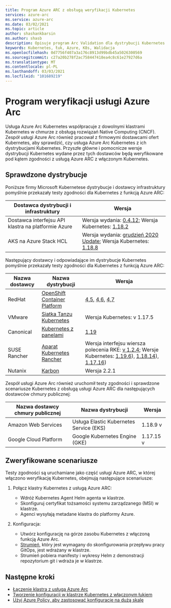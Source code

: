 ```yaml
---
title: Program Azure ARC z obsługą weryfikacji Kubernetes
services: azure-arc
ms.service: azure-arc
ms.date: 03/02/2021
ms.topic: article
author: shashankbarsin
ms.author: shasb
description: Opisuje program Arc Validation dla dystrybucji Kubernetes
keywords: Kubernetes, łuk, Azure, K8s, Walidacja
ms.openlocfilehash: 0d7756f407a3a176c8913d99bdb45a5026300569
ms.sourcegitcommit: c27a20b278f2ac758447418ea4c8c61e27927d6a
ms.translationtype: MT
ms.contentlocale: pl-PL
ms.lasthandoff: 03/03/2021
ms.locfileid: "101689219"
---
```

# <a name="azure-arc-validation-program"></a>Program weryfikacji usługi Azure Arc

Usługa Azure Arc Kubernetes współpracuje z dowolnymi klastrami Kubernetes w chmurze z obsługą rozwiązań Native Computing (CNCF). Zespół usługi Azure Arc również pracował z firmowymi dostawcami ofert Kubernetes, aby sprawdzić, czy usługa Azure Arc Kubernetes z ich dystrybucjami Kubernetes. Przyszłe główne i pomocnicze wersje dystrybucji Kubernetes wydane przez tych dostawców będą weryfikowane pod kątem zgodności z usługą Azure ARC z włączonym Kubernetes.

## <a name="validated-distributions"></a>Sprawdzone dystrybucje

Poniższe firmy Microsoft Kubernetese dystrybucje i dostawcy infrastruktury pomyślnie przekazały testy zgodności dla Kubernetes z funkcją Azure ARC:

| Dostawca dystrybucji i infrastruktury | Wersja |
| ---------------------------------------- | ------- |
| Dostawca interfejsu API klastra na platformie Azure            | Wersja wydania: [0.4.12](https://github.com/kubernetes-sigs/cluster-api-provider-azure/releases/tag/v0.4.12); Wersja Kubernetes: [1.18.2](https://github.com/kubernetes/kubernetes/releases/tag/v1.18.2) |
| AKS na Azure Stack HCL                   | Wersja wydania: [grudzień 2020 Update](https://github.com/Azure/aks-hci/releases/tag/AKS-HCI-2012); Wersja Kubernetes: [1.18.8](https://github.com/kubernetes/kubernetes/releases/tag/v1.18.8) |

Następujący dostawcy i odpowiadające im dystrybucje Kubernetes pomyślnie przekazały testy zgodności dla Kubernetes z funkcją Azure ARC:

| Nazwa dostawcy | Nazwa dystrybucji | Wersja |
| ------------ | ----------------- | ------- |
| RedHat       | [OpenShift Container Platform](https://www.openshift.com/products/container-platform) | [4,5](https://docs.openshift.com/container-platform/4.5/release_notes/ocp-4-5-release-notes.html), [4,6](https://docs.openshift.com/container-platform/4.6/release_notes/ocp-4-6-release-notes.html), [4,7](https://docs.openshift.com/container-platform/4.7/release_notes/ocp-4-7-release-notes.html) |
| VMware       | [Siatka Tanzu Kubernetes](https://tanzu.vmware.com/kubernetes-grid) | Wersja Kubernetes: v 1.17.5 |
| Canonical    | [Kubernetes z panelami](https://ubuntu.com/kubernetes) | [1,19](https://ubuntu.com/kubernetes/docs/1.19/components) |
| SUSE Rancher      | [Aparat Kubernetes Rancher](https://rancher.com/products/rke/) | Wersja interfejsu wiersza polecenia RKE: [v 1.2.4](https://github.com/rancher/rke/releases/tag/v1.2.4); Wersje Kubernetes: [1.19.6](https://github.com/kubernetes/kubernetes/releases/tag/v1.19.6)), [1.18.14](https://github.com/kubernetes/kubernetes/releases/tag/v1.18.14)), [1.17.16](https://github.com/kubernetes/kubernetes/releases/tag/v1.17.16))  |
| Nutanix      | [Karbon](https://www.nutanix.com/products/karbon)    | Wersja 2.2.1 |

Zespół usługi Azure Arc również uruchomił testy zgodności i sprawdzone scenariusze Kubernetes z obsługą usługi Azure ARC dla następujących dostawców chmury publicznej:

| Nazwa dostawcy chmury publicznej | Nazwa dystrybucji | Wersja |
| -------------------------- | ----------------- | ------- |
| Amazon Web Services        | Usługa Elastic Kubernetes Service (EKS) | 1.18.9 v  |
| Google Cloud Platform      | Google Kubernetes Engine (GKE) | 1.17.15 v |

## <a name="scenarios-validated"></a>Zweryfikowane scenariusze

Testy zgodności są uruchamiane jako część usługi Azure ARC, w której włączono weryfikację Kubernetes, obejmują następujące scenariusze:

1. Połącz klastry Kubernetes z usługą Azure ARC: 
    * Wdróż Kubernetes Agent Helm agenta w klastrze.
    * Skonfiguruj certyfikat tożsamości systemu zarządzanego (MSI) w klastrze.
    * Agenci wysyłają metadane klastra do platformy Azure.

2. Konfiguracja: 
    * Utwórz konfigurację na górze zasobu Kubernetes z włączoną funkcją Azure Arc.
    * [Strumień](https://docs.fluxcd.io/), który jest wymagany do skonfigurowania przepływu pracy GitOps, jest wdrażany w klastrze.
    * Strumień pobiera manifesty i wykresy Helm z demonstracji repozytorium git i wdraża je w klastrze.

## <a name="next-steps"></a>Następne kroki

* [Łączenie klastra z usługą Azure Arc](./connect-cluster.md)
* [Tworzenie konfiguracji w klastrze Kubernetes z włączonym łukiem](./use-gitops-connected-cluster.md)
* [Użyj Azure Policy, aby zastosować konfiguracje na dużą skalę](./use-azure-policy.md)
